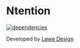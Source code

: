 # Ntention

[![dependencies](https://david-dm.org/jinksi/netlify-cms-react-starter.svg?style=flat-square)](https://david-dm.org/jinksi/gatsbro)


Developed by [Løwe Design](https/lowedesign.no)
